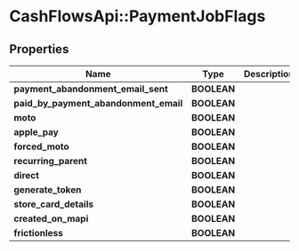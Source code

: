 # CashFlowsApi::PaymentJobFlags

## Properties
Name | Type | Description | Notes
------------ | ------------- | ------------- | -------------
**payment_abandonment_email_sent** | **BOOLEAN** |  | [optional] 
**paid_by_payment_abandonment_email** | **BOOLEAN** |  | [optional] 
**moto** | **BOOLEAN** |  | [optional] 
**apple_pay** | **BOOLEAN** |  | [optional] 
**forced_moto** | **BOOLEAN** |  | [optional] 
**recurring_parent** | **BOOLEAN** |  | [optional] 
**direct** | **BOOLEAN** |  | [optional] 
**generate_token** | **BOOLEAN** |  | [optional] 
**store_card_details** | **BOOLEAN** |  | [optional] 
**created_on_mapi** | **BOOLEAN** |  | [optional] 
**frictionless** | **BOOLEAN** |  | [optional] 

